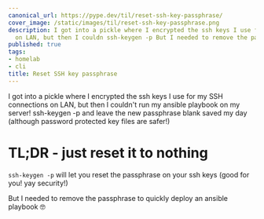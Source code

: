```yaml
---
canonical_url: https://pype.dev/til/reset-ssh-key-passphrase/
cover_image: /static/images/til/reset-ssh-key-passphrase.png
description: I got into a pickle where I encrypted the ssh keys I use for my SSH connections
  on LAN, but then I couldn ssh-keygen -p But I needed to remove the passphrase to
published: true
tags:
- homelab
- cli
title: Reset SSH key passphrase
---
```


I got into a pickle where I encrypted the ssh keys I use for my SSH connections on LAN, but then I couldn't run my ansible playbook on my server! ssh-keygen -p and leave the new passphrase blank saved my day (although password protected key files are safer!)

# TL;DR - just reset it to nothing

`ssh-keygen -p` will let you reset the passphrase on your ssh keys (good for you! yay security!)

But I needed to remove the passphrase to quickly deploy an ansible playbook 🤓